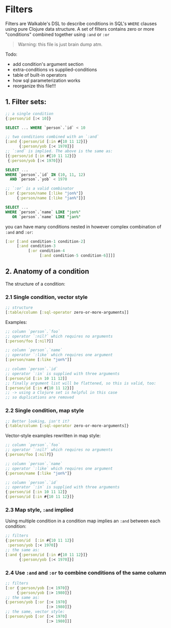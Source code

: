 # Filters

Filters are Walkable's DSL to describe conditions in SQL's `WHERE`
clauses using pure Clojure data structure. A set of filters contains
zero or more "conditions" combined together using `:and` or `:or`

> Warning: this file is just brain dump atm.

Todo:
 - add condition's argument section
 - extra-conditions vs supplied-conditions
 - table of built-in operators
 - how sql parameterization works
 - reorganize this file!!!

## 1. Filter sets:

```clj
;; a single condition
{:person/id [:< 10]}
```

```sql
SELECT ... WHERE `person`.`id` < 10
```

```clj
;; two conditions combined with an `:and`
[:and {:person/id [:in #{10 11 12}]}
      {:person/yob [:< 1970]}]
;; `:and` is implied. The above is the same as:
[{:person/id [:in #{10 11 12}]}
 {:person/yob [:< 1970]}]
```

```sql
SELECT ...
WHERE `person`.`id` IN (10, 11, 12)
  AND `person`.`yob` < 1970
```

```clj
;; `:or` is a valid combinator
[:or {:person/name [:like "jon%"]}
     {:person/name [:like "jan%"]}]
```

```sql
SELECT ...
WHERE `person`.`name` LIKE "jon%"
   OR `person`.`name` LIKE "jan%"
```

you can have many conditions nested in however complex combination of
`:and` and `:or`:

```clj
[:or [:and condition-1 condition-2]
     [:and condition-3
          [:or condition-4
               [:and condition-5 condition-6]]]]
```

## 2. Anatomy of a condition

The structure of a condition:

### 2.1 Single condition, vector style

```clj
;; structure
[:table/column [:sql-operator zero-or-more-arguments]]
```

Examples:

```clj
;; column `person`.`foo`
;; operator `:nil?` which requires no arguments
[:person/foo [:nil?]]

;; column `person`.`name`
;; operator `:like` which requires one argument
[:person/name [:like "jon%"]]

;; column `person`.`id`
;; operator `:in` is supplied with three arguments
[:person/id [:in 10 11 12]]
;; finally argument list will be flattened, so this is valid, too:
[:person/id [:in #{10 11 12}]]
;; -> using a Clojure set is helpful in this case
;; so duplications are removed
```

### 2.2 Single condition, map style

```clj
;; Better looking, isn't it?
{:table/column [:sql-operator zero-or-more-arguments]}
```

Vector-style examples rewritten in map style:

```clj
;; column `person`.`foo`
;; operator `:nil?` which requires no arguments
{:person/foo [:nil?]}

;; column `person`.`name`
;; operator `:like` which requires one argument
{:person/name [:like "jon%"]}

;; column `person`.`id`
;; operator `:in` is supplied with three arguments
{:person/id [:in 10 11 12]}
{:person/id [:in #{10 11 12}]}
```

### 2.3 Map style, `:and` implied

Using multiple condition in a condition map implies an `:and` between
each condition:

```clj
;; filters
{:person/id  [:in #{10 11 12}]
 :person/yob [:< 1970]}
;; the same as:
[:and {:person/id [:in #{10 11 12}]}
      {:person/yob [:< 1970]}]
```

### 2.4 Use `:and` and `:or` to combine conditions of the same column

```clj
;; filters
[:or {:person/yob [:< 1970]}
     {:person/yob [:> 1980]}]
;; the same as:
{:person/yob [:or [:< 1970]
                  [:> 1980]]}
;; the same, vector style:
[:person/yob [:or [:< 1970]
                  [:> 1980]]]
```